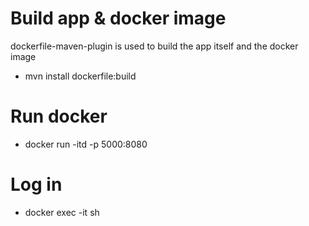 
# Build app & docker image
dockerfile-maven-plugin is used to build the app itself and the docker image
- mvn install dockerfile:build


# Run docker
- docker run -itd -p 5000:8080 <image-id>

# Log in
- docker exec -it <container-id> sh